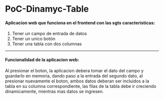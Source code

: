 # PoC-Dinamyc-Table

#### Aplicacion web que funciona en el frontend con las sgts caracteristicas:

1) Tener un campo de entrada de datos
2) Tener un unico botón
3) Tener una tabla con dos columnas

-----
#### Funcionalidad de la aplicacion web:
Al presionar el boton, la aplicacion debera tomar el dato del campo y guardarlo en memoria, dando paso a la entrada del segundo dato, al presionar nuevamente el boton, ambos datos deberan ser incluidos a la tabla en su columna correspondiente, las filas de la tabla debe ir creciendo dinamicamente, mientras mas datos se ingresen.
